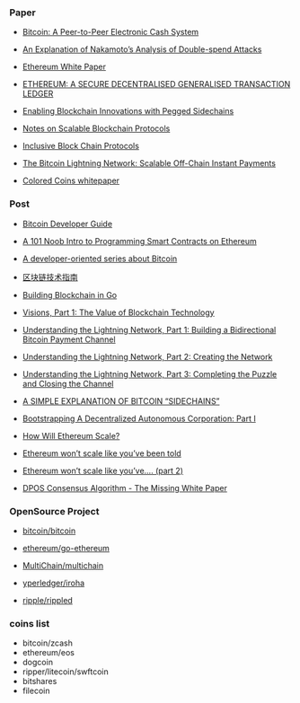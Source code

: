 ### Paper

- [Bitcoin: A Peer-to-Peer Electronic Cash System](https://bitcoin.org/bitcoin.pdf)

- [An Explanation of Nakamoto’s Analysis of Double-spend Attacks](https://arxiv.org/pdf/1701.03977.pdf)

- [Ethereum White Paper](https://github.com/ethereum/wiki/wiki/White-Paper)

- [ETHEREUM: A SECURE DECENTRALISED GENERALISED TRANSACTION LEDGER](https://ethereum.github.io/yellowpaper/paper.pdf) 

- [Enabling Blockchain Innovations with Pegged Sidechains](https://www.blockstream.com/sidechains.pdf)

- [Notes on Scalable Blockchain Protocols](/Users/dengoswei/Downloads/scalability.pdf)

- [Inclusive Block Chain Protocols](http://fc15.ifca.ai/preproceedings/paper_101.pdf)

- [The Bitcoin Lightning Network: Scalable Off-Chain Instant Payments](https://lightning.network/lightning-network-paper.pdf)

- [Colored Coins whitepaper](https://docs.google.com/document/d/1AnkP_cVZTCMLIzw4DvsW6M8Q2JC0lIzrTLuoWu2z1BE/edit#heading=h.kxcvvnexr8vl)

### Post

- [Bitcoin Developer Guide](https://bitcoin.org/en/developer-guide#block-chain)

- [A 101 Noob Intro to Programming Smart Contracts on Ethereum](https://medium.com/@ConsenSys/a-101-noob-intro-to-programming-smart-contracts-on-ethereum-695d15c1dab4)

- [A developer-oriented series about Bitcoin](http://davidederosa.com/basic-blockchain-programming/)

- [区块链技术指南](https://www.gitbook.com/book/yeasy/blockchain_guide)

- [Building Blockchain in Go](https://jeiwan.cc/posts/building-blockchain-in-go-part-1/)

- [Visions, Part 1: The Value of Blockchain Technology](https://blog.ethereum.org/2015/04/13/visions-part-1-the-value-of-blockchain-technology/)

- [Understanding the Lightning Network, Part 1: Building a Bidirectional Bitcoin Payment Channel](https://bitcoinmagazine.com/articles/understanding-the-lightning-network-part-building-a-bidirectional-payment-channel-1464710791/)

- [Understanding the Lightning Network, Part 2: Creating the Network](https://bitcoinmagazine.com/articles/understanding-the-lightning-network-part-creating-the-network-1465326903/)

- [Understanding the Lightning Network, Part 3: Completing the Puzzle and Closing the Channel](https://bitcoinmagazine.com/articles/understanding-the-lightning-network-part-completing-the-puzzle-and-closing-the-channel-1466178980/)

- [A SIMPLE EXPLANATION OF BITCOIN “SIDECHAINS”](https://gendal.me/2014/10/26/a-simple-explanation-of-bitcoin-sidechains/)

- [Bootstrapping A Decentralized Autonomous Corporation: Part I](https://bitcoinmagazine.com/articles/bootstrapping-a-decentralized-autonomous-corporation-part-i-1379644274/)

- [How Will Ethereum Scale?](https://www.coindesk.com/information/will-ethereum-scale/)

- [Ethereum won’t scale like you’ve been told](https://medium.com/@yobanjo/ethereum-wont-scale-like-you-ve-been-told-cae445bef539)

- [Ethereum won’t scale like you’ve…. (part 2)](https://medium.com/@yobanjo/ethereum-wont-scale-like-you-ve-part-2-9e9ee42d07c5)

- [DPOS Consensus Algorithm - The Missing White Paper](https://steemit.com/dpos/@dantheman/dpos-consensus-algorithm-this-missing-white-paper)

### OpenSource Project

- [bitcoin/bitcoin](https://github.com/bitcoin/bitcoin)

- [ethereum/go-ethereum](https://github.com/ethereum/go-ethereum)

- [MultiChain/multichain](https://github.com/MultiChain/multichain)

- [yperledger/iroha](https://github.com/hyperledger/iroha)

- [ripple/rippled](https://github.com/ripple/rippled)

### coins list
- bitcoin/zcash
- ethereum/eos
- dogcoin
- ripper/litecoin/swftcoin
- bitshares
- filecoin
